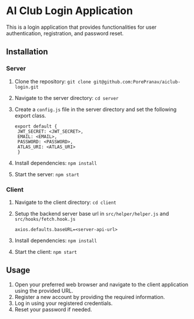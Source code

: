 # AI Club Login Application

This is a login application that provides functionalities for user authentication, registration, and password reset.

## Installation

### Server

1. Clone the repository: `git clone git@github.com:PorePranav/aiclub-login.git`
2. Navigate to the server directory: `cd server`
3. Create a `config.js` file in the server directory and set the following export class.

   ```
   export default {
    JWT_SECRET: <JWT_SECRET>,
    EMAIL: <EMAIL>,
    PASSWORD: <PASSWORD>,
    ATLAS_URI: <ATLAS_URI>
	}
   ```

4. Install dependencies: `npm install`
5. Start the server: `npm start`

### Client

1. Navigate to the client directory: `cd client`
2. Setup the backend server base url in `src/helper/helper.js` and `src/hooks/fetch.hook.js`

   ```
   axios.defaults.baseURL=<server-api-url>
   ```

3. Install dependencies: `npm install`
4. Start the client: `npm start`

## Usage

1. Open your preferred web browser and navigate to the client application using the provided URL.
2. Register a new account by providing the required information.
3. Log in using your registered credentials.
4. Reset your password if needed.
